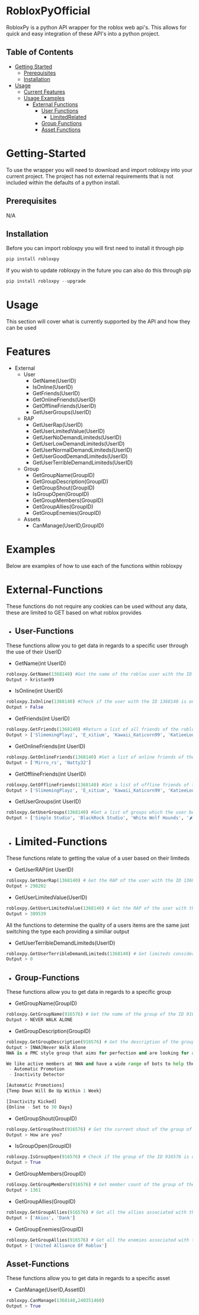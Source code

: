 # RobloxPyOfficial
 RobloxPy is a python API wrapper for the roblox web api's. This allows for quick and easy integration of these API's into a python project.
 
 ## Table of Contents


* [Getting Started](#Getting-Started)
  * [Prerequisites](#Prerequisites)
  * [Installation](#Installation)
* [Usage](#Usage)
  * [Current Features](#Features)
  * [Usage Examples](#Examples)
    * [External Functions](#External-Functions)
        * [User Functions](#User-Functions)
            * [LimitedRelated](#Limited-Functions)
        * [Group Functions](#Group-Functions)
        * [Asset Functions](#Asset-Functions)


# Getting-Started
To use the wrapper you will need to download and import robloxpy into your current project. The project has not external requirements that is not included within the defaults of a python install.

## Prerequisites
N/A

## Installation
Before you can import robloxpy you will first need to install it through pip
```python
pip install robloxpy
```

If you wish to update robloxpy in the future you can also do this through pip
```python
pip install robloxpy --upgrade
```

# Usage
This section will cover what is currently supported by the API and how they can be used

# Features
* External
    * User
        * GetName(UserID)
        * IsOnline(UserID)
        * GetFriends(UserID)
        * GetOnlineFriends(UserID)
        * GetOfflineFriends(UserID)
        * GetUserGroups(UserID)
    * RAP
        * GetUserRap(UserID)
        * GetUserLimitedValue(UserID)
        * GetUserNoDemandLimiteds(UserID)
        * GetUserLowDemandLimiteds(UserID)
        * GetUserNormalDemandLimiteds(UserID)
        * GetUserGoodDemandLimiteds(UserID)
        * GetUserTerribleDemandLimiteds(UserID)
    * Group
        * GetGroupName(GroupID)
        * GetGroupDescription(GroupID)
        * GetGroupShout(GroupID)
        * IsGroupOpen(GroupID)
        * GetGroupMembers(GroupID)
        * GetGroupAllies(GroupID)
        * GetGroupEnemies(GroupID)
    * Assets
        * CanManage(UserID,GroupID)

# Examples
Below are examples of how to use each of the functions within robloxpy
# External-Functions
These functions do not require any cookies can be used without any data, these are limited to GET based on what roblox provides
* ## User-Functions
These functions allow you to get data in regards to a specific user through the use of their UserID
* GetName(int UserID)
```python
robloxpy.GetName(1368140) #Get the name of the roblox user with the ID of 1368140
Output > kristan99
```

* IsOnline(int UserID)
```python
robloxpy.IsOnline(1368140) #Check if the user with the ID 1368140 is online
Output > False
```

* GetFriends(int UserID)
```python
robloxpy.GetFriends(1368140) #Return a list of all friends of the roblox user with the ID 1368140
Output > ['SlimemingPlayz', 'E_xitium', 'Kawaii_Katicorn99', 'KatieeLouisee99', 'Yung_nignogpaddywog', 'BigDDave', 'Nosowl', 'Mirro_rs', 'Gareth1990', 'Voxxes', 'matantheman', 'ItzDishan', 'Xulfite', 'CinnabonNinja', 'hotrod56478', 'roxo_pl', 'VIPOrder', 'GlowwLikeThat', 'BritishP0litics', 'Nicolas9970', 'YunPlant', 'sirjoshh', 'iMistifye', 'Scorp1x', 'Fribbzdaman', 'xMcKenziee', 'AjinKovac', 'Angels_Develop', 'RonerRehnskiold', 'Natty32', 'agnen', 'yusufrad22', 'RocketValkyrie', 'methanshacked', 'GingyWyven', 'KingsmanSS', 'glitch19']
```
* GetOnlineFriends(int UserID)
```python
robloxpy.GetOnlineFriends(1368140) #Get a list of online friends of the roblox user with the ID 1368140
Output > ['Mirro_rs', 'Natty32']
```

* GetOfflineFriends(int UserID) 
```python
robloxpy.GetOfflineFriends(1368140) #Get a list of offline friends of the roblox user with the ID 1368140
Output > ['SlimemingPlayz', 'E_xitium', 'Kawaii_Katicorn99', 'KatieeLouisee99', 'Yung_nignogpaddywog', 'BigDDave', 'Nosowl', 'Gareth1990', 'Voxxes', 'matantheman', 'ItzDishan', 'Xulfite', 'CinnabonNinja', 'hotrod56478', 'roxo_pl', 'VIPOrder', 'GlowwLikeThat', 'BritishP0litics', 'Nicolas9970', 'YunPlant', 'sirjoshh', 'iMistifye', 'Scorp1x', 'Fribbzdaman', 'xMcKenziee', 'AjinKovac', 'Angels_Develop', 'RonerRehnskiold', 'agnen', 'yusufrad22', 'RocketValkyrie', 'methanshacked', 'GingyWyven', 'KingsmanSS', 'glitch19']
```

* GetUserGroups(int UserID) 
```python
robloxpy.GetUserGroups(1368140) #Get a list of groups which the user belongs too
Output > ['Simple Studio', 'BlackRock Studio', 'White Wolf Hounds', '🌶️Hot Pepper Clothes', 'Twisted Murdere r Official Group', 'StarCraft®', 'United Alliance Of Roblox', 'NEVER WALK ALONE']
```
* # Limited-Functions
These functions relate to getting the value of a user based on their limiteds
* GetUserRAP(int UserID)
```python
robloxpy.GetUserRap(1368140) # Get the RAP of the user with the ID 1368140
Output > 298202
```

* GetUserLimitedValue(UserID)
```python
robloxpy.GetUserLimitedValue(1368140) # Get the RAP of the user with the ID 1368140
Output > 389539
```

All the functions to determine the quality of a users items are the same just switching the type each providing a similiar output
* GetUserTerribleDemandLimiteds(UserID)
```python
robloxpy.GetUserTerribleDemandLimiteds(1368140) # Get limiteds considered terrible and undesired by the user with the ID 1368140
Output > 0
```


* ## Group-Functions
These functions allow you to get data in regards to a specific group

* GetGroupName(GroupID)
```python
robloxpy.GetGroupName(916576) # Get the name of the group of the ID 916576
Output > NEVER WALK ALONE
```

* GetGroupDescription(GroupID)
```python
robloxpy.GetGroupDescription(916576) # Get the description of the group of the ID 916576
Output > [NWA]Never Walk Alone
NWA is a PMC style group that aims for perfection and are looking for all types of members to join to help us with our goal.

We like active members at NWA and have a wide range of bots to help the group function with things such as
 - Automatic Promotion
 - Inactivity Detector

[Automatic Promotions]
{Temp Down Will Be Up Within 1 Week}

[Inactivity Kicked]
{Online - Set to 30 Days}
```

* GetGroupShout(GroupID)
```python
robloxpy.GetGroupShout(916576) # Get the current shout of the group of the ID 916576
Output > How are you?
```

* IsGroupOpen(GroupID)
```python
robloxpy.IsGroupOpen(916576) # Check if the group of the ID 916576 is open to join
Output > True
```

* GetGroupMembers(GroupID)
```python
robloxpy.GetGroupMembers(916576) # Get member count of the group of the ID 916576
Output > 1361
```
* GetGroupAllies(GroupID)
```python
robloxpy.GetGroupAllies(916576) # Get all the allies associated with the group of the ID 916576
Output > ['Akios', 'Dank']
```

* GetGroupEnemies(GroupID)
```python
robloxpy.GetGroupAllies(916576) # Get all the enemies associated with the group of the ID 916576
Output > ['United Alliance Of Roblox']
```

## Asset-Functions
These functions allow you to get data in regards to a specific asset

* CanManage(UserID,AssetID)
```python
robloxpy.CanManage(1368140,240351460)
Output > True
```


